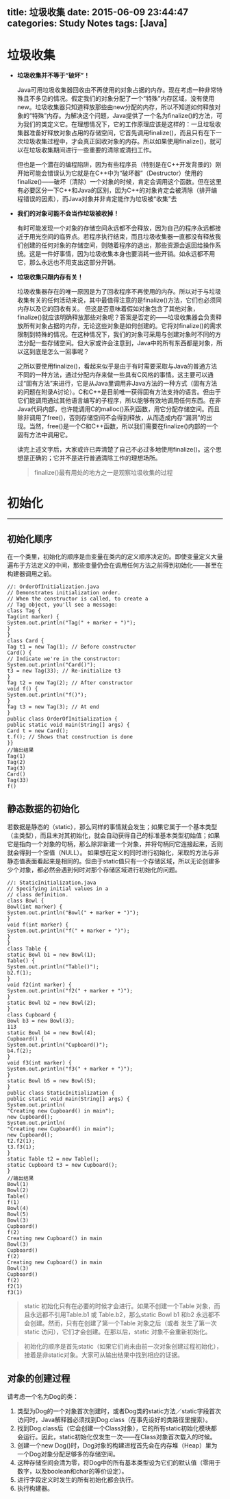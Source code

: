 title: 垃圾收集
date: 2015-06-09 23:44:47
categories: Study Notes
tags: [Java]
---
# 垃圾收集

- **垃圾收集并不等于“破坏”！**

	Java可用垃圾收集器回收由不再使用的对象占据的内存。现在考虑一种非常特殊且不多见的情况。假定我们的对象分配了一个“特殊”内存区域，没有使用new。垃圾收集器只知道释放那些由new分配的内存，所以不知道如何释放对象的“特殊”内存。为解决这个问题，Java提供了一个名为finalize()的方法，可为我们的类定义它。在理想情况下，它的工作原理应该是这样的：一旦垃圾收集器准备好释放对象占用的存储空间，它首先调用finalize()，而且只有在下一次垃圾收集过程中，才会真正回收对象的内存。所以如果使用finalize()，就可以在垃圾收集期间进行一些重要的清除或清扫工作。

	但也是一个潜在的编程陷阱，因为有些程序员（特别是在C++开发背景的）刚开始可能会错误认为它就是在C++中为“破坏器”（Destructor）使用的finalize()——破坏（清除）一个对象的时候，肯定会调用这个函数。但在这里有必要区分一下C++和Java的区别，因为C++的对象肯定会被清除（排开编程错误的因素），而Java对象并非肯定能作为垃圾被“收集”去
- **我们的对象可能不会当作垃圾被收掉！**
	
	有时可能发现一个对象的存储空间永远都不会释放，因为自己的程序永远都接近于用光空间的临界点。若程序执行结束，而且垃圾收集器一直都没有释放我们创建的任何对象的存储空间，则随着程序的退出，那些资源会返回给操作系统。这是一件好事情，因为垃圾收集本身也要消耗一些开销。如永远都不用它，那么永远也不用支出这部分开销。
- **垃圾收集只跟内存有关！**

	垃圾收集器存在的唯一原因是为了回收程序不再使用的内存。所以对于与垃圾收集有关的任何活动来说，其中最值得注意的是finalize()方法，它们也必须同内存以及它的回收有关。
	但这是否意味着假如对象包含了其他对象，finalize()就应该明确释放那些对象呢？答案是否定的——垃圾收集器会负责释放所有对象占据的内存，无论这些对象是如何创建的。它将对finalize()的需求限制到特殊的情况。在这种情况下，我们的对象可采用与创建对象时不同的方法分配一些存储空间。但大家或许会注意到，Java中的所有东西都是对象，所以这到底是怎么一回事呢？

	之所以要使用finalize()，看起来似乎是由于有时需要采取与Java的普通方法不同的一种方法，通过分配内存来做一些具有C风格的事情。这主要可以通过“固有方法”来进行，它是从Java里调用非Java方法的一种方式（固有方法的问题在附录A讨论）。C和C++是目前唯一获得固有方法支持的语言。但由于它们能调用通过其他语言编写的子程序，所以能够有效地调用任何东西。在非Java代码内部，也许能调用C的malloc()系列函数，用它分配存储空间。而且除非调用了free()，否则存储空间不会得到释放，从而造成内存“漏洞”的出现。当然，free()是一个C和C++函数，所以我们需要在finalize()内部的一个固有方法中调用它。
	
	读完上述文字后，大家或许已弄清楚了自己不必过多地使用finalize()。这个思想是正确的；它并不是进行普通清除工作的理想场所。
	> finalize()最有用处的地方之一是观察垃圾收集的过程

# 初始化

----------

## 初始化顺序
在一个类里，初始化的顺序是由变量在类内的定义顺序决定的。即使变量定义大量遍布于方法定义的中间，那些变量仍会在调用任何方法之前得到初始化——甚至在构建器调用之前。

    //: OrderOfInitialization.java
    // Demonstrates initialization order.
    // When the constructor is called, to create a
    // Tag object, you'll see a message:
    class Tag {
    Tag(int marker) {
    System.out.println("Tag(" + marker + ")");
    }
    }
    class Card {
    Tag t1 = new Tag(1); // Before constructor
    Card() {
    // Indicate we're in the constructor:
    System.out.println("Card()");
    t3 = new Tag(33); // Re-initialize t3
    }
    Tag t2 = new Tag(2); // After constructor
    void f() {
    System.out.println("f()");
    }
    Tag t3 = new Tag(3); // At end
    }
    public class OrderOfInitialization {
    public static void main(String[] args) {
    Card t = new Card();
    t.f(); // Shows that construction is done
    }}
	//输出结果
    Tag(1)
    Tag(2)
    Tag(3)
    Card()
    Tag(33)
    f()
## 静态数据的初始化
若数据是静态的（static），那么同样的事情就会发生；如果它属于一个基本类型（主类型），而且未对其初始化，就会自动获得自己的标准基本类型初始值；如果它是指向一个对象的句柄，那么除非新建一个对象，并将句柄同它连接起来，否则就会得到一个空值（NULL）。
如果想在定义的同时进行初始化，采取的方法与非静态值表面看起来是相同的。但由于static值只有一个存储区域，所以无论创建多少个对象，都必然会遇到何时对那个存储区域进行初始化的问题。

    //: StaticInitialization.java
    // Specifying initial values in a
    // class definition.
    class Bowl {
    Bowl(int marker) {
    System.out.println("Bowl(" + marker + ")");
    }
    void f(int marker) {
    System.out.println("f(" + marker + ")");
    }
    }
    class Table {
    static Bowl b1 = new Bowl(1);
    Table() {
    System.out.println("Table()");
    b2.f(1);
    }
    void f2(int marker) {
    System.out.println("f2(" + marker + ")");
    }
    static Bowl b2 = new Bowl(2);
    }
    class Cupboard {
    Bowl b3 = new Bowl(3);
    113
    static Bowl b4 = new Bowl(4);
    Cupboard() {
    System.out.println("Cupboard()");
    b4.f(2);
    }
    void f3(int marker) {
    System.out.println("f3(" + marker + ")");
    }
    static Bowl b5 = new Bowl(5);
    }
    public class StaticInitialization {
    public static void main(String[] args) {
    System.out.println(
    "Creating new Cupboard() in main");
    new Cupboard();
    System.out.println(
    "Creating new Cupboard() in main");
    new Cupboard();
    t2.f2(1);
    t3.f3(1);
    }
    static Table t2 = new Table();
    static Cupboard t3 = new Cupboard();
    }
	//输出结果
    Bowl(1)
    Bowl(2)
    Table()
    f(1)
    Bowl(4)
    Bowl(5)
    Bowl(3)
    Cupboard()
    f(2)
    Creating new Cupboard() in main
    Bowl(3)
    Cupboard()
    f(2)
    Creating new Cupboard() in main
    Bowl(3)
    Cupboard()
    f(2)
    f2(1)
    f3(1)
> static 初始化只有在必要的时候才会进行。如果不创建一个Table 对象，而且永远都不引用Table.b1 或
Table.b2，那么static Bowl b1 和b2 永远都不会创建。然而，只有在创建了第一个Table 对象之后（或者
发生了第一次static 访问），它们才会创建。在那以后，static 对象不会重新初始化。

> 初始化的顺序是首先static（如果它们尚未由前一次对象创建过程初始化），接着是非static对象。大家可从输出结果中找到相应的证据。

## 对象的创建过程
请考虑一个名为Dog的类：

1.  类型为Dog的一个对象首次创建时，或者Dog类的static方法／static字段首次访问时，Java解释器必须找到Dog.class（在事先设好的类路径里搜索）。
2. 找到Dog.class后（它会创建一个Class对象），它的所有static初始化模块都会运行。因此，static初始化仅发生一次——在Class对象首次载入的时候。
3. 创建一个new Dog()时，Dog对象的构建进程首先会在内存堆（Heap）里为一个Dog对象分配足够多的存储空间。
4. 这种存储空间会清为零，将Dog中的所有基本类型设为它们的默认值（零用于数字，以及boolean和char的等价设定）。
5. 进行字段定义时发生的所有初始化都会执行。
6. 执行构建器。